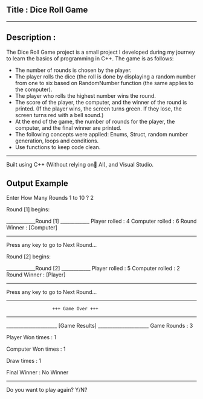 ## Title : Dice Roll Game

---

## Description :
The Dice Roll Game project is a small project I developed during my journey to learn the basics of programming in C++. The game is as follows:
- The number of rounds is chosen by the player.
- The player rolls the dice (the roll is done by displaying a random number from one to six based on RandomNumber function (the same applies to the computer).
- The player who rolls the highest number wins the round.
- The score of the player, the computer, and the winner of the round is printed. (If the player wins, the screen turns green. If they lose, the screen turns red with a bell sound.)
- At the end of the game, the number of rounds for the player, the computer, and the final winner are printed.
- The following concepts were applied: Enums, Struct, random number generation, loops and conditions.
- Use functions to keep code clean.

---

Built using C++ (Without relying on َAI), and Visual Studio.

## Output Example

Enter How Many Rounds 1 to 10 ? 
2

Round [1] begins:

____________Round [1] ____________
Player rolled   : 4
Computer rolled : 6
Round Winner    : [Computer]
__________________________________

Press any key to go to Next Round...

Round [2] begins:

____________Round [2] ____________
Player rolled   : 5
Computer rolled : 2
Round Winner    : [Player]
__________________________________

Press any key to go to Next Round...

__________________________________________________________
                     +++ Game Over +++
__________________________________________________________

_____________________ [Game Results] _____________________
Game Rounds        : 3

Player Won times   : 1

Computer Won times : 1

Draw times         : 1

Final Winner       : No Winner
__________________________________________________________

Do you want to play again? Y/N? 


